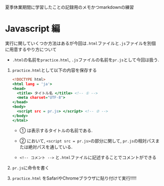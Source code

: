 夏季休業期間に学習したことの記録用のメモかつmarkdownの練習

# Javascript 編

実行に関していくつか方法はあるが今回は`.html`ファイルと`.js`ファイルを別個に用意するやり方について


- `.html`の名前を`practice.html`, `.js`ファイルの名前を`pr.js`として今回は扱う.

1. `practice.html`として以下の内容を保存する

    ``` html:practice.html
    <!DOCTYPE html>
    <html lang = 'ja'>
    <head>
      <title> タイトル名 </title> <!-- ① -->
      <meta charset="UTF-8"> 
    </head>
    <body>
      <script src = pr.js> </script> <!-- ② -->
    </body>
    </html>
    ```

   - ① は表示するタイトルの名前である.

   - ② において, `<script src = pr.js>`の部分に関して, `pr.js`の相対パスまたは絶対パスを通している.
   
   - `<!-- コメント -->` と`.html`ファイルに記述することでコメントができる
   
 2. `pr.js`に命令を書く
 
 3. `practice.html` をSafariやChromeブラウザに貼り付けて実行!!!!!
